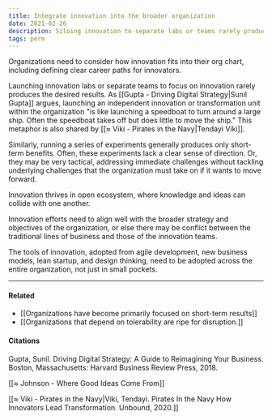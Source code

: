 ```yaml
---
title: Integrate innovation into the broader organization
date: 2021-02-26
description: Siloing innovation to separate labs or teams rarely produces the desired results. Innovation teams must be fully integrated into the organization. 
tags: perm
---
```


Organizations need to consider how innovation fits into their org chart, including defining clear career paths for innovators. 

Launching innovation labs or separate teams to focus on innovation rarely produces the desired results. As [[Gupta - Driving Digital Strategy|Sunil Gupta]] argues, launching an independent innovation or transformation unit within the organization "is like launching a speedboat to turn around a large ship. Often the speedboat takes off but does little to move the ship." This metaphor is also shared by [[≈ Viki - Pirates in the Navy|Tendayi Viki]]. 

Similarly, running a series of experiments generally produces only short-term benefits. Often, these experiments lack a clear sense of direction. Or, they may be very tactical, addressing immediate challenges without tackling underlying challenges that the organization must take on if it wants to move forward. 

Innovation thrives in open ecosystem, where knowledge and ideas can collide with one another. 

Innovation efforts need to align well with the broader strategy and objectives of the organization, or else there may be conflict between the traditional lines of business and those of the innovation teams. 

The tools of innovation, adopted from agile development, new business models, lean startup, and design thinking, need to be adopted across the entire organization, not just in small pockets. 

---
#### Related 
- [[Organizations have become primarily focused on short-term results]]
- [[Organizations that depend on tolerability are ripe for disruption.]]

#### Citations
Gupta, Sunil. Driving Digital Strategy: A Guide to Reimagining Your Business. Boston, Massachusetts: Harvard Business Review Press, 2018.

[[≈ Johnson - Where Good Ideas Come From]]

[[≈ Viki - Pirates in the Navy|Viki, Tendayi. Pirates In the Navy How Innovators Lead Transformation. Unbound, 2020.]]

